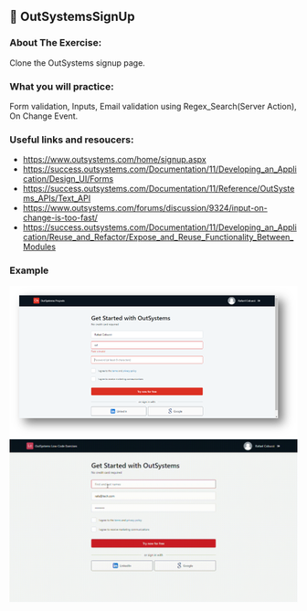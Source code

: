 ## :ledger: OutSystemsSignUp

### About The Exercise:

Clone the OutSystems signup page. 

### What you will practice:

Form validation, Inputs, Email validation using Regex_Search(Server Action), On Change Event.

### Useful links and resoucers:

- https://www.outsystems.com/home/signup.aspx
- https://success.outsystems.com/Documentation/11/Developing_an_Application/Design_UI/Forms
- https://success.outsystems.com/Documentation/11/Reference/OutSystems_APIs/Text_API
- https://www.outsystems.com/forums/discussion/9324/input-on-change-is-too-fast/
- https://success.outsystems.com/Documentation/11/Developing_an_Application/Reuse_and_Refactor/Expose_and_Reuse_Functionality_Between_Modules


### Example
![OutSystems Image](./Samples/outSystemsSignUp.png)
![](./Samples/OutSystemsSignUp.gif)
